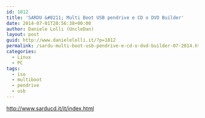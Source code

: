 ```yaml
---
id: 1812
title: 'SARDU &#8211; Multi Boot USB pendrive e CD o DVD Builder'
date: 2014-07-01T20:56:38+00:00
author: Daniele Lolli (UncleDan)
layout: post
guid: http://www.danielelolli.it/?p=1812
permalink: /sardu-multi-boot-usb-pendrive-e-cd-o-dvd-builder-07-2014.html
categories:
  - Linux
  - PC
tags:
  - iso
  - multiboot
  - pendrive
  - usb
---
```

<http://www.sarducd.it/it/index.html>